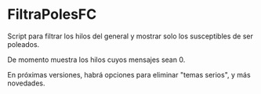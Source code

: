 # FiltraPolesFC

Script para filtrar los hilos del general y mostrar solo los susceptibles de ser poleados.

De momento muestra los hilos cuyos mensajes sean 0.

En próximas versiones, habrá opciones para eliminar "temas serios", y más novedades.
